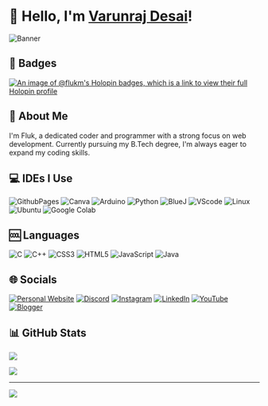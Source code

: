 # 👋 Hello, I'm [Varunraj Desai](https://flukm.github.io/)!

![Banner](https://media.discordapp.net/attachments/837990553752698880/1187751121050140756/github_banner.png?ex=6598066e&is=6585916e&hm=070c643b32a2fc8f3e92caaebebf8f9fc9dc77ce2027154c0bd704b75d6f68ae&=&format=webp&quality=lossless&width=1025&height=256)

## 👾 Badges

[![An image of @flukm's Holopin badges, which is a link to view their full Holopin profile](https://holopin.me/flukm)](https://holopin.io/@flukm)

## 📝 About Me

I'm Fluk, a dedicated coder and programmer with a strong focus on web development. Currently pursuing my B.Tech degree, I'm always eager to expand my coding skills.

## 💻 IDEs I Use

![GithubPages](https://img.shields.io/badge/github%20pages-121013?style=plastic&logo=github&logoColor=white) ![Canva](https://img.shields.io/badge/Canva-%2300C4CC.svg?style=plastic&logo=Canva&logoColor=white) ![Arduino](https://img.shields.io/badge/-Arduino-00979D?style=plastic&logo=Arduino&logoColor=white) ![Python](https://img.shields.io/badge/python-3670A0?style=plastic&logo=python&logoColor=ffdd54) ![BlueJ](https://img.shields.io/badge/-BlueJ-68A063?style=plastic&logo=bluej&logoColor=white) ![VScode](https://img.shields.io/badge/-VSCode-00979D?style=plastic&labelColor=black&logo=visual-studio-code&logoColor=white) ![Linux](https://img.shields.io/badge/-Linux-FCC624?style=plastic&logo=linux&logoColor=white) ![Ubuntu](https://img.shields.io/badge/-Ubuntu-E95420?style=plastic&logo=ubuntu&logoColor=white) ![Google Colab](https://img.shields.io/badge/-Google%20Colab-F9AB00?style=plastic&logo=google-colab&logoColor=white)

## 🆒 Languages 

![C](https://img.shields.io/badge/c-%2300599C.svg?style=plastic&logo=c&logoColor=white) ![C++](https://img.shields.io/badge/c++-%2300599C.svg?style=plastic&logo=c%2B%2B&logoColor=white) ![CSS3](https://img.shields.io/badge/css3-%231572B6.svg?style=plastic&logo=css3&logoColor=white) ![HTML5](https://img.shields.io/badge/html5-%23E34F26.svg?style=plastic&logo=html5&logoColor=white) ![JavaScript](https://img.shields.io/badge/javascript-%23323330.svg?style=plastic&logo=javascript&logoColor=%23F7DF1E) ![Java](https://img.shields.io/badge/java-%23ED8B00.svg?style=plastic&logo=openjdk&logoColor=white)

##  🌐 Socials

[![Personal Website](https://img.shields.io/badge/-Website-007ACC?style=plastic&logo=brave&logoColor=white)](https://flukm.github.io/) [![Discord](https://img.shields.io/badge/Discord-%237289DA.svg?logo=discord&logoColor=white)](https://discord.gg/https://discord.com/invite/5rgW3cJTPM) [![Instagram](https://img.shields.io/badge/Instagram-%23E4405F.svg?logo=Instagram&logoColor=white)](https://instagram.com/https://www.instagram.com/vxrunrxj) [![LinkedIn](https://img.shields.io/badge/LinkedIn-%230077B5.svg?logo=linkedin&logoColor=white)](https://linkedin.com/in/https://www.linkedin.com/in/varunraj-desai-7b208425a/) [![YouTube](https://img.shields.io/badge/YouTube-%23FF0000.svg?logo=YouTube&logoColor=white)](https://youtube.com/@https://www.youtube.com/@flukmav) [![Blogger](https://img.shields.io/badge/-Blogger-FF5722?style=plastic&logo=blogger&logoColor=white)](https://flukmav.blogspot.com)

## 📊 GitHub Stats

![](https://github-readme-stats.vercel.app/api?username=FluKM&theme=chartreuse-dark&hide_border=false&include_all_commits=false&count_private=false)<br/>

![](https://github-readme-stats.vercel.app/api/top-langs/?username=FluKM&theme=chartreuse-dark&hide_border=false&include_all_commits=false&count_private=false&layout=compact)

---

[![](https://visitcount.itsvg.in/api?id=FluKM&icon=7&color=0)](https://visitcount.itsvg.in)
